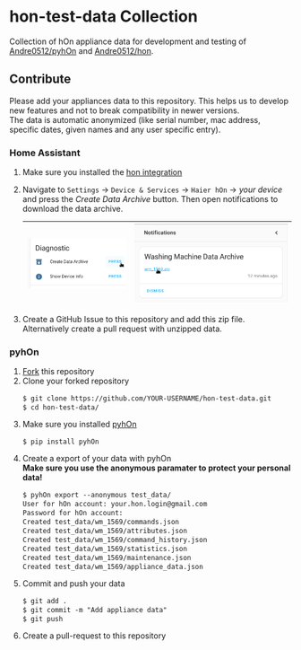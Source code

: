 # hon-test-data Collection
Collection of hOn appliance data for development and testing of [Andre0512/pyhOn](https://github.com/Andre0512/pyhOn) and [Andre0512/hon](https://github.com/Andre0512/hon).

## Contribute
Please add your appliances data to this repository. This helps us to develop new features and not to break compatibility in newer versions.   
The data is automatic anonymized (like serial number, mac address, specific dates, given names and any user specific entry).

### Home Assistant 
1. Make sure you installed the [hon integration](https://github.com/Andre0512/hon#readme)
2. Navigate to `Settings` -> `Device & Services` -> `Haier hOn` -> _your device_ and press the _Create Data Archive_ button. Then open notifications to download the data archive.  

    | ![Press Create Data Archive button](assets/diagnostic.png)  | ![Download data archive](assets/notifications.png)  | 
    |---|---|
4. Create a GitHub Issue to this repository and add this zip file.
    Alternatively create a pull request with unzipped data. 

### pyhOn
1. [Fork](https://github.com/Andre0512/hon-test-data/fork) this repository
2. Clone your forked repository
    ```
    $ git clone https://github.com/YOUR-USERNAME/hon-test-data.git
    $ cd hon-test-data/
    ```
3. Make sure you installed [pyhOn](https://pypi.org/project/pyhOn/)
    ```commandline
    $ pip install pyhOn
    ```
4. Create a export of your data with pyhOn  
    **Make sure you use the anonymous paramater to protect your personal data!**
    ```commandline
    $ pyhOn export --anonymous test_data/
    User for hOn account: your.hon.login@gmail.com
    Password for hOn account: 
    Created test_data/wm_1569/commands.json
    Created test_data/wm_1569/attributes.json
    Created test_data/wm_1569/command_history.json
    Created test_data/wm_1569/statistics.json
    Created test_data/wm_1569/maintenance.json
    Created test_data/wm_1569/appliance_data.json
    ```
5. Commit and push your data
    ```
    $ git add .
    $ git commit -m "Add appliance data"
    $ git push
    ```
6. Create a pull-request to this repository